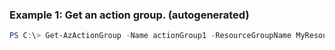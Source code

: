 ### Example 1: Get an action group. (autogenerated)
```powershell
PS C:\> Get-AzActionGroup -Name actionGroup1 -ResourceGroupName MyResourceGroup
```

